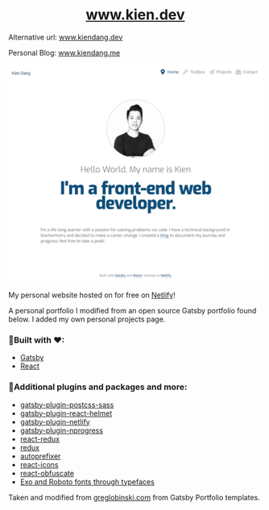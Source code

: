 # <center> www.kien.dev

Alternative url: www.kiendang.dev

Personal Blog: www.kiendang.me

![](/kienwebsite.png)

My personal website hosted on for free on [Netlify](https://www.netlify.com/)!

A personal portfolio I modified from an open source Gatsby portfolio found below. I added my own personal projects page.

### 🔨Built with ♥:

- [Gatsby](https://github.com/gatsbyjs/gatsby)
- [React](https://github.com/facebook/react)

### 🔌Additional plugins and packages and more:

- [gatsby-plugin-postcss-sass](https://github.com/gatsbyjs/gatsby/tree/master/packages/gatsby-plugin-postcss-sass)
- [gatsby-plugin-react-helmet](https://github.com/gatsbyjs/gatsby/tree/master/packages/gatsby-plugin-react-helmet)
- [gatsby-plugin-netlify](https://github.com/gatsbyjs/gatsby/tree/master/packages/gatsby-plugin-netlify)
- [gatsby-plugin-nprogress](https://github.com/gatsbyjs/gatsby/tree/master/packages/gatsby-plugin-nprogress)
- [react-redux](https://github.com/reactjs/react-redux)
- [redux](https://github.com/reactjs/redux)
- [autoprefixer](https://github.com/postcss/autoprefixer)
- [react-icons](https://github.com/gorangajic/react-icons)
- [react-obfuscate](https://github.com/coston/react-obfuscate)
- [Exo and Roboto fonts through typefaces](https://github.com/KyleAMathews/typefaces)

Taken and modified from [greglobinski.com](https://github.com/greglobinski/www.greglobinski.com) from Gatsby Portfolio templates.
